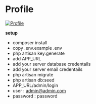 # Profile
[![Profile](https://img.youtube.com/vi/ITu3ATaokTo/0.jpg)](https://youtu.be/ITu3ATaokTo)

**setup**

* composer install
* copy .env.example .env
* php artisan key:generate
* add APP_URL
* add your server database credentails
* add your server email credentails
* php artisan migrate
* php artisan db:seed
* APP_URL/admin/login
* user : admin@admin.com
* password : password
